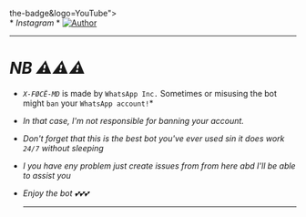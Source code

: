 the-badge&logo=YouTube"></a>    
    * *Instagram*
       * <a href="https://instagram.com/caelvineobumd"><img title="Author" src="https://img.shields.io/badge/-white?style=for-the-badge&logo=Instagram"></a> 
****
  # *NB ⚠️⚠️⚠️*
* *`X-FØCË-MD`* is made by `WhatsApp Inc.` Sometimes or misusing the bot might `ban` your `WhatsApp account!`*
- *In that case, I'm not responsible for banning your account.*
* *Don't forget that this is the best bot you've ever used sin it does work `24/7` without sleeping*
* *I you have eny problem just create issues from from here abd I'll be able to assist you*
* *Enjoy the bot 💕💕💕*
  
  *****



